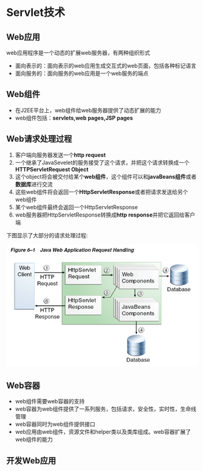 # Servlet技术

## Web应用

web应用程序是一个动态的扩展web服务器，有两种组织形式

- 面向表示的：面向表示的web应用生成交互式的web页面，包括各种标记语言
- 面向服务的：面向服务的web应用是一个web服务的端点

## Web组件

- 在J2EE平台上，web组件给web服务器提供了动态扩展的能力
- web组件包括：**servlets,web pages,JSP pages**

## Web请求处理过程

1. 客户端向服务器发送一个**http request**
2. 一个继承了JavaSevelet的服务接受了这个请求，并把这个请求转换成一个**HTTPServletRequest Object**
3. 这个object将会被交付给某个**web组件**，这个组件可以和**javaBeans组件**或者**数据库**进行交流
4. 这些web组件将会返回一个**HttpServletResponse**或者把请求发送给另个web组件
5. 某个web组件最终会返回一个HttpServletResponse
6. web服务器把HttpServletResponse转换成**http response**并把它返回给客户端

下图显示了大部分的请求处理过程:

![](img/3_1.png)

## Web容器

- web组件需要web容器的支持
- web容器为web组件提供了一系列服务，包括请求，安全性，实时性，生命线管理
- web容器同时为web组件提供接口
- web应用由web组件，资源文件和helper类以及类库组成。web容器扩展了web组件的能力

## 开发Web应用

